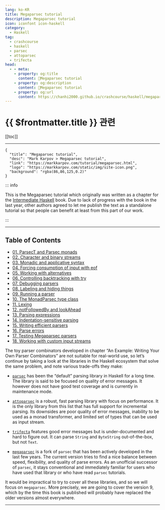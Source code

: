 ```yaml
---
lang: ko-KR
title: Megaparsec tutorial
description: Megaparsec tutorial
icon: iconfont icon-haskell
category:
  - Haskell
tag: 
  - crashcourse
  - haskell
  - parsec
  - attoparsec
  - trifecta
head:
  - - meta:
    - property: og:title
      content: 🐑Megaparsec tutorial
    - property: og:description
      content: 🐑Megaparsec tutorial
    - property: og:url
      content: https://chanhi2000.github.io/crashcourse/haskell/megaparsec/
---
```


# {{ $frontmatter.title }} 관련

[[toc]]

---

```component VPCard
{
  "title": "Megaparsec tutorial",
  "desc": "Mark Karpov > Megaparsec tutorial",
  "link": "https://markkarpov.com/tutorial/megaparsec.html",
  "logo": "https://markkarpov.com/static/img/site-icon.png",
  "background": "rgba(86,86,125,0.2)"
}
```

::: info 

This is the Megaparsec tutorial which originally was written as a chapter for the [Intermediate Haskell](https://intermediatehaskell.com/) book. Due to lack of progress with the book in the last year, other authors agreed to let me publish the text as a standalone tutorial so that people can benefit at least from this part of our work.

:::

---

## Table of Contents

- [01. ParsecT and Parsec monads](01.md)
- [02. Character and binary streams](02.md)
- [03. Monadic and applicative syntax](03.md)
- [04. Forcing consumption of input with eof](04.md)
- [05. Working with alternatives](05.md)
- [06. Controlling backtracking with try](06.md)
- [07. Debugging parsers](07.md)
- [08. Labeling and hiding things](08.md)
- [09. Running a parser](09.md)
- [10. The MonadParsec type class](10.md)
- [11. Lexing](11.md)
- [12. notFollowedBy and lookAhead](12.md)
- [13. Parsing expressions](13.md)
- [14. Indentation-sensitive parsing](14.md)
- [15. Writing efficient parsers](15.md)
- [16. Parse errors](16.md)
- [17. Testing Megaparsec parsers](17.md)
- [18. Working with custom input streams](18.md)

The toy parser combinators developed in chapter “An Example: Writing Your Own Parser Combinators” are not suitable for real-world use, so let’s continue by taking a look at the libraries in the Haskell ecosystem that solve the same problem, and note various trade-offs they make:

- [`parsec`](https://hackage.haskell.org/package/parsec) has been the “default” parsing library in Haskell for a long time. The library is said to be focused on quality of error messages. It however does not have good test coverage and is currently in maintenance mode.

- [`attoparsec`](https://hackage.haskell.org/package/attoparsec) is a robust, fast parsing library with focus on performance. It is the only library from this list that has full support for incremental parsing. Its downsides are poor quality of error messages, inability to be used as a monad transformer, and limited set of types that can be used as input stream.

- [`trifecta`](https://hackage.haskell.org/package/trifecta) features good error messages but is under-documented and hard to figure out. It can parse `String` and `ByteString` out-of-the-box, but not `Text`.

- [`megaparsec`](https://hackage.haskell.org/package/megaparsec) is a fork of `parsec` that has been actively developed in the last few years. The current version tries to find a nice balance between speed, flexibility, and quality of parse errors. As an unofficial successor of `parsec`, it stays conventional and immediately familiar for users who have used that library or who have read `parsec` tutorials.

It would be impractical to try to cover all these libraries, and so we will focus on `megaparsec`. More precisely, we are going to cover the version 9, which by the time this book is published will probably have replaced the older versions almost everywhere.

---

<TagLinks />